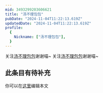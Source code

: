 ```yaml
---
mid: 3493299203606621
title: "汤不理包包"
pubDate: "2024-11-04T11:22:13.619Z"
updatedDate: "2024-11-04T11:22:13.619Z"
profile:
  {
    Nickname: ["汤不理包包"],
  }
---
```


关注[汤不理包包](https://space.bilibili.com/3493299203606621)谢谢喵~ 关注[汤不理包包](https://space.bilibili.com/3493299203606621)谢谢喵~

## 此条目有待补充
你可以在[这里](https://github.com/Yuhanawa/VTuber.ICU/edit/master/src/content/v/汤不理包包/index.md)编辑本文
